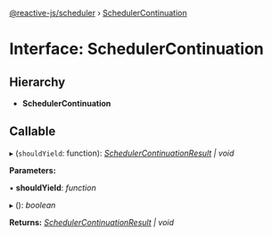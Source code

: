[@reactive-js/scheduler](../README.md) › [SchedulerContinuation](schedulercontinuation.md)

# Interface: SchedulerContinuation

## Hierarchy

* **SchedulerContinuation**

## Callable

▸ (`shouldYield`: function): *[SchedulerContinuationResult](../README.md#schedulercontinuationresult) | void*

**Parameters:**

▪ **shouldYield**: *function*

▸ (): *boolean*

**Returns:** *[SchedulerContinuationResult](../README.md#schedulercontinuationresult) | void*
